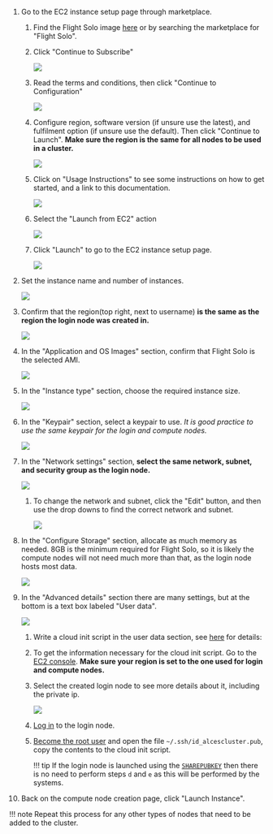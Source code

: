 
1. Go to the EC2 instance setup page through marketplace.

    1. Find the Flight Solo image [here](https://alces-flight.com/solo/aws) or by searching the marketplace for "Flight Solo".

    1. Click "Continue to Subscribe"

        ![](img/aws_continue_subscribe.png)

    1. Read the terms and conditions, then click "Continue to Configuration"

        ![](img/aws_continue_configure.png)

    1. Configure region, software version (if unsure use the latest), and fulfilment option (if unsure use the default). Then click "Continue to Launch". **Make sure the region is the same for all nodes to be used in a cluster.**

        ![](img/aws_continue_launch.png)

    1. Click on "Usage Instructions" to see some instructions on how to get started, and a link to this documentation.

        ![](img/aws_launch_usage.png)

    1. Select the "Launch from EC2" action

        ![](img/aws_launch_action_ec2.png)

    1. Click "Launch" to go to the EC2 instance setup page.

        ![](img/aws_ec2.png)

1. Set the instance name and number of instances.

    ![](img/aws_ec2_num_instances.png)

1. Confirm that the region(top right, next to username) **is the same as the region the login node was created in.**

    ![](img/aws_region.png)

1. In the "Application and OS Images" section, confirm that Flight Solo is the selected AMI.

    ![](img/aws_ec2_appandOS.png)

1. In the "Instance type" section, choose the required instance size.

    ![](img/aws_ec2_instance_type.png)

1. In the "Keypair" section, select a keypair to use. *It is good practice to use the same keypair for the login and compute nodes.*

    ![](img/aws_ec2_keypair.png)

1. In the "Network settings" section, **select the same network, subnet, and security group as the login node.**

    ![](img/aws_ec2_security.png)

    1. To change the network and subnet, click the "Edit" button, and then use the drop downs to find the correct network and subnet.

        ![](img/aws_ec2_security_edit.png)

1. In the "Configure Storage" section, allocate as much memory as needed. 8GB is the minimum required for Flight Solo, so it is likely the compute nodes will not need much more than that, as the login node hosts most data.

    ![](img/aws_ec2_storage.png)

1. In the "Advanced details" section there are many settings, but at the bottom is a text box labeled "User data".

    ![](img/aws_ec2_userdata.png)

    1. Write a cloud init script in the user data section, see [here](/cluster_build_methods/user_data/) for details:

    1. To get the information necessary for the cloud init script. Go to the [EC2 console](https://eu-west-2.console.aws.amazon.com/ec2/v2/home?region=eu-west-2#Instances:). **Make sure your region is set to the one used for login and compute nodes.**

    1. Select the created login node to see more details about it, including the private ip.

        ![](img/aws_ec2_console.png)

    1. [Log in](../../hpc-environment-basics/linux-usage/cli-basics/logging-in.md) to the login node.

    1. [Become the root user](../../hpc-environment-basics/linux-usage/cli-basics/becoming-root.md) and open the file `~/.ssh/id_alcescluster.pub`, copy the contents to the cloud init script.

        !!! tip
            If the login node is launched using the [`SHAREPUBKEY`](../understand-solo/user-data.md#sharepubkey) then there is no need to perform steps `d` and `e` as this will be performed by the systems.

1. Back on the compute node creation page, click "Launch Instance".

!!! note
    Repeat this process for any other types of nodes that need to be added to the cluster.


